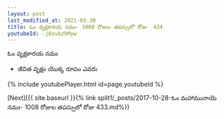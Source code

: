```yaml
---
layout: post
last_modified_at: 2021-03-30
title: ఓం వృక్షకారయ నమః- 1008 రోజుల తపస్సులో రోజు  434
youtubeId: -j8avbzhMyw
---
```

 
 
 ఓం వృక్షకారయ నమః  
 
 -  జీవిత వృక్షం యొక్క రూపం ఎవరు 
 
  
 
  
 
 
 
 
 
 


{% include youtubePlayer.html id=page.youtubeId %}
 
[Next]({{ site.baseurl }}{% link  split1/_posts/2017-10-28-ఓం మహామునాయె నమః- 1008 రోజుల తపస్సులో రోజు  433.md%})
 
